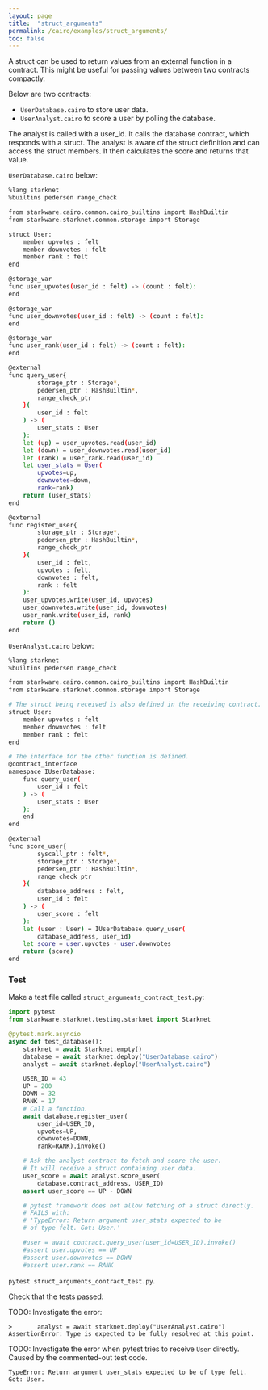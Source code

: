 ```yaml
---
layout: page
title:  "struct_arguments"
permalink: /cairo/examples/struct_arguments/
toc: false
---
```


A struct can be used to return values from an external function
in a contract. This might be useful for passing values between
two contracts compactly.

Below are two contracts:

- `UserDatabase.cairo` to store user data.
- `UserAnalyst.cairo` to score a user by polling the database.

The analyst is called with a user_id. It calls the database contract,
which responds with a struct. The analyst is aware of the struct definition
and can access the struct members. It then calculates the score
and returns that value.

`UserDatabase.cairo` below:
```sh
%lang starknet
%builtins pedersen range_check

from starkware.cairo.common.cairo_builtins import HashBuiltin
from starkware.starknet.common.storage import Storage

struct User:
    member upvotes : felt
    member downvotes : felt
    member rank : felt
end

@storage_var
func user_upvotes(user_id : felt) -> (count : felt):
end

@storage_var
func user_downvotes(user_id : felt) -> (count : felt):
end

@storage_var
func user_rank(user_id : felt) -> (count : felt):
end

@external
func query_user{
        storage_ptr : Storage*,
        pedersen_ptr : HashBuiltin*,
        range_check_ptr
    }(
        user_id : felt
    ) -> (
        user_stats : User
    ):
    let (up) = user_upvotes.read(user_id)
    let (down) = user_downvotes.read(user_id)
    let (rank) = user_rank.read(user_id)
    let user_stats = User(
        upvotes=up,
        downvotes=down,
        rank=rank)
    return (user_stats)
end

@external
func register_user{
        storage_ptr : Storage*,
        pedersen_ptr : HashBuiltin*,
        range_check_ptr
    }(
        user_id : felt,
        upvotes : felt,
        downvotes : felt,
        rank : felt
    ):
    user_upvotes.write(user_id, upvotes)
    user_downvotes.write(user_id, downvotes)
    user_rank.write(user_id, rank)
    return ()
end
```
`UserAnalyst.cairo` below:
```sh
%lang starknet
%builtins pedersen range_check

from starkware.cairo.common.cairo_builtins import HashBuiltin
from starkware.starknet.common.storage import Storage

# The struct being received is also defined in the receiving contract.
struct User:
    member upvotes : felt
    member downvotes : felt
    member rank : felt
end

# The interface for the other function is defined.
@contract_interface
namespace IUserDatabase:
    func query_user(
        user_id : felt
    ) -> (
        user_stats : User
    ):
    end
end

@external
func score_user{
        syscall_ptr : felt*,
        storage_ptr : Storage*,
        pedersen_ptr : HashBuiltin*,
        range_check_ptr
    }(
        database_address : felt,
        user_id : felt
    ) -> (
        user_score : felt
    ):
    let (user : User) = IUserDatabase.query_user(
        database_address, user_id)
    let score = user.upvotes - user.downvotes
    return (score)
end

```

### Test

Make a test file called `struct_arguments_contract_test.py`:

```py
import pytest
from starkware.starknet.testing.starknet import Starknet

@pytest.mark.asyncio
async def test_database():
    starknet = await Starknet.empty()
    database = await starknet.deploy("UserDatabase.cairo")
    analyst = await starknet.deploy("UserAnalyst.cairo")

    USER_ID = 43
    UP = 200
    DOWN = 32
    RANK = 17
    # Call a function.
    await database.register_user(
        user_id=USER_ID,
        upvotes=UP,
        downvotes=DOWN,
        rank=RANK).invoke()

    # Ask the analyst contract to fetch-and-score the user.
    # It will receive a struct containing user data.
    user_score = await analyst.score_user(
        database.contract_address, USER_ID)
    assert user_score == UP - DOWN

    # pytest framework does not allow fetching of a struct directly.
    # FAILS with:
    # 'TypeError: Return argument user_stats expected to be
    # of type felt. Got: User.'

    #user = await contract.query_user(user_id=USER_ID).invoke()
    #assert user.upvotes == UP
    #assert user.downvotes == DOWN
    #assert user.rank == RANK
```

`pytest struct_arguments_contract_test.py`.

Check that the tests passed:

TODO: Investigate the error:
```
>       analyst = await starknet.deploy("UserAnalyst.cairo")
AssertionError: Type is expected to be fully resolved at this point.
```

TODO: Investigate the error when pytest tries to receive `User`
directly. Caused by the commented-out test code.
```
TypeError: Return argument user_stats expected to be of type felt. Got: User.
```


